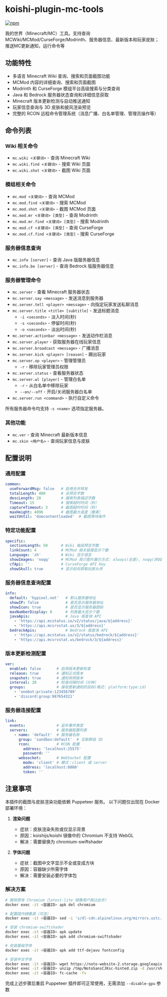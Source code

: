 # koishi-plugin-mc-tools

[![npm](https://img.shields.io/npm/v/koishi-plugin-mc-tools?style=flat-square)](https://www.npmjs.com/package/koishi-plugin-mc-tools)

我的世界（Minecraft/MC）工具。支持查询MCWiki/MCMod/CurseForge/Modrinth、服务器信息、最新版本和玩家皮肤；推送MC更新通知，运行命令等

## 功能特性

- 多语言 Minecraft Wiki 查询、搜索和页面截图功能
- MCMod 内容的详细查询、搜索和页面截图
- Modrinth 和 CurseForge 模组平台高级搜索与分类查询
- Java 和 Bedrock 服务器状态查询和详细信息获取
- Minecraft 版本更新检测与自动推送通知
- 玩家信息查询与 3D 皮肤和披风渲染预览
- 完整的 RCON 远程命令管理系统（消息广播、白名单管理、管理员操作等）

## 命令列表

### Wiki 相关命令

- `mc.wiki <关键词>` - 查询 Minecraft Wiki
- `mc.wiki.find <关键词>` - 搜索 Wiki 页面
- `mc.wiki.shot <关键词>` - 截图 Wiki 页面

### 模组相关命令

- `mc.mod <关键词>` - 查询 MCMod
- `mc.mod.find <关键词>` - 搜索 MCMod
- `mc.mod.shot <关键词>` - 截图 MCMod 页面
- `mc.mod.mr <关键词> [类型]` - 查询 Modrinth
- `mc.mod.mr.find <关键词> [类型]` - 搜索 Modrinth
- `mc.mod.cf <关键词> [类型]` - 查询 CurseForge
- `mc.mod.cf.find <关键词> [类型]` - 搜索 CurseForge

### 服务器信息查询

- `mc.info [server]` - 查询 Java 版服务器信息
- `mc.info.be [server]` - 查询 Bedrock 版服务器信息

### 服务器管理命令

- `mc.server` - 查看 Minecraft 服务器状态
- `mc.server.say <message>` - 发送消息到服务器
- `mc.server.tell <player> <message>` - 向指定玩家发送私聊消息
- `mc.server.title <title> [subtitle]` - 发送标题消息
  - `-i <seconds>` - 淡入时间(秒)
  - `-s <seconds>` - 停留时间(秒)
  - `-o <seconds>` - 淡出时间(秒)
- `mc.server.actionbar <message>` - 发送动作栏消息
- `mc.server.player` - 获取服务器在线玩家信息
- `mc.server.broadcast <message>` - 广播消息
- `mc.server.kick <player> [reason]` - 踢出玩家
- `mc.server.op <player>` - 管理管理员
  - `-r` - 移除玩家管理员权限
- `mc.server.status` - 查看服务器状态
- `mc.server.wl [player]` - 管理白名单
  - `-r` - 从白名单中移除玩家
  - `--on/--off` - 开启/关闭服务器白名单
- `mc.server.run <command>` - 执行自定义命令

所有服务器命令均支持 `-s <name>` 选项指定服务器。

### 其他功能

- `mc.ver` - 查询 Minecraft 最新版本信息
- `mc.skin <用户名>` - 查询玩家信息与皮肤

## 配置说明

### 通用配置

```yaml
common:
  useForwardMsg: false   # 启用合并转发
  totalLength: 400       # 总预览字数
  descLength: 20         # 搜索列表描述字数
  Timeout: 15            # 搜索超时时间（秒）
  captureTimeout: 3      # 截图超时时间（秒）
  maxHeight: 4096        # 截图最大高度（像素）
  waitUntil: 'domcontentloaded'  # 截图等待条件
```

### 特定功能配置

```yaml
specific:
  sectionLength: 50      # Wiki 每段预览字数
  linkCount: 4           # MCMod 相关链接显示个数
  Language: 'zh'         # Wiki 显示语言
  showImages: 'noqq'     # MCMod 简介图片展示方式: always(总是), noqq(非QQ平台), never(禁用)
  cfApi: ''              # CurseForge API Key
  showSkull: true        # 显示如何获取玩家头颅
```

### 服务器信息查询配置

```yaml
info:
  default: 'hypixel.net'   # 默认服务器地址
  showIP: false            # 是否显示服务器地址
  showIcon: true           # 是否显示服务器图标
  maxNumberDisplay: 8      # 列表最大显示个数
  javaApis:                # Java 版查询 API
    - 'https://api.mcstatus.io/v2/status/java/${address}'
    - 'https://api.mcsrvstat.us/3/${address}'
  bedrockApis:             # Bedrock 版查询 API
    - 'https://api.mcstatus.io/v2/status/bedrock/${address}'
    - 'https://api.mcsrvstat.us/bedrock/3/${address}'
```

### 版本更新检测配置

```yaml
ver:
  enabled: false       # 启用版本更新检查
  release: true        # 通知正式版本
  snapshot: true       # 通知快照版本
  interval: 20         # 检查间隔时间（分钟）
  groups:              # 接收更新通知的目标(格式: platform:type:id)
    - 'onebot:private:123456789'
    - 'discord:group:987654321'
```

### 服务器连接配置

```yaml
link:
  events:              # 监听事件类型
  servers:             # 服务器配置列表
    - name: 'default'  # 服务器名称
      group: 'sandbox:default'  # 互联群组 ID
      rcon:            # RCON 配置
        address: 'localhost:25575'
        password: ''
      websocket:       # WebSocket 配置
        mode: 'client' # 模式：client 或 server
        address: 'localhost:8080'
        token: ''
```

## 注意事项

本插件的截图与皮肤渲染功能依赖 Puppeteer 服务。
以下问题仅出现在 Docker 部署环境：

1. **渲染问题**
   - 症状：皮肤渲染失败或仅显示背景
   - 原因：koishijs/koishi 镜像中的 Chromium 不支持 WebGL
   - 解决：需要替换为 chromium-swiftshader

2. **字体问题**
   - 症状：截图中文字显示不全或变成方块
   - 原因：容器缺少所需字体
   - 解决：需要安装必要的字体包

### 解决方案

```bash
# 删除原有 Chromium（latest-lite 镜像用户跳过此步）
docker exec -it <容器ID> apk del chromium

# 配置国内镜像源（可选）
docker exec -it <容器ID> sed -i 's/dl-cdn.alpinelinux.org/mirrors.ustc.edu.cn/g' /etc/apk/repositories

# 安装 chromium-swiftshader
docker exec -it <容器ID> apk update
docker exec -it <容器ID> apk add chromium-swiftshader

# 安装基础字体
docker exec -it <容器ID> apk add ttf-dejavu fontconfig

# 安装中文字体
docker exec -it <容器ID> wget https://noto-website-2.storage.googleapis.com/pkgs/NotoSansCJKsc-hinted.zip -P /tmp
docker exec -it <容器ID> unzip /tmp/NotoSansCJKsc-hinted.zip -d /usr/share/fonts/NotoSansCJK
docker exec -it <容器ID> fc-cache -fv
```

完成上述步骤后重启 Puppeteer 插件即可正常使用，无需添加 `--disable-gpu` 参数
